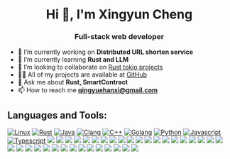 <!--
**shiyoutaohua/shiyoutaohua** is a ✨ _special_ ✨ repository because its `README.md` (this file) appears on your GitHub profile.

Here are some ideas to get you started:

- 🔭 I’m currently working on ...
- 🌱 I’m currently learning ...
- 👯 I’m looking to collaborate on ...
- 🤔 I’m looking for help with ...
- 💬 Ask me about ...
- 📫 How to reach me: ...
- 😄 Pronouns: ...
- ⚡ Fun fact: ...
-->
<h1 align="center">Hi 👋, I'm Xingyun Cheng</h1>
<h3 align="center">Full-stack web developer</h3>

- 🔭 I’m currently working on **Distributed URL shorten service**
- 🌱 I’m currently learning **Rust and LLM**
- 👯 I’m looking to collaborate on [Rust tokio projects](https://github.com/shiyoutaohua)
- 👨‍💻 All of my projects are available at [GitHub](https://github.com/shiyoutaohua)
- 💬 Ask me about **Rust, SmartContract**
- 📫 How to reach me **qingyuehanxi@gmail.com**

<h2>Languages and Tools:</h2>
<div>
    <a style="display: inline-flex;" href="https://kernel.org">
        <img title="Linux" src="https://skillicons.dev/icons?i=linux" />
    </a>
    <a style="display: inline-flex;" href="https://www.rust-lang.org">
        <img title="Rust" src="https://skillicons.dev/icons?i=rust" />
    </a>
    <a style="display: inline-flex;" href="#">
        <img title="Java" src="https://skillicons.dev/icons?i=java" />
    </a>
    <a style="display: inline-flex;" href="#">
        <img title="Clang" src="https://skillicons.dev/icons?i=c" />
    </a>
    <a style="display: inline-flex;" href="#">
        <img title="C++" src="https://skillicons.dev/icons?i=cpp" />
    </a>
    <a style="display: inline-flex;" href="#">
        <img title="Golang" src="https://skillicons.dev/icons?i=golang" />
    </a>
    <a style="display: inline-flex;" href="#">
        <img title="Python" src="https://skillicons.dev/icons?i=python" />
    </a>
    <a style="display: inline-flex;" href="#">
        <img title="Javascript" src="https://skillicons.dev/icons?i=js" />
    </a>
    <a style="display: inline-flex;" href="#">
        <img title="Typescript" src="https://skillicons.dev/icons?i=ts" />
    </a>
    <a style="display: inline-flex;" href="#">
        <img src="https://skillicons.dev/icons?i=wasm" />
    </a>
    <a style="display: inline-flex;" href="#">
        <img src="https://skillicons.dev/icons?i=bash" />
    </a>
    <a style="display: inline-flex;" href="#">
        <img src="https://skillicons.dev/icons?i=electron" />
    </a>
    <a style="display: inline-flex;" href="#">
        <img src="https://skillicons.dev/icons?i=tauri" />
    </a>
    <a style="display: inline-flex;" href="#">
        <img src="https://skillicons.dev/icons?i=html" />
    </a>
    <a style="display: inline-flex;" href="#">
        <img src="https://skillicons.dev/icons?i=css" />
    </a>
    <a style="display: inline-flex;" href="#">
        <img src="https://skillicons.dev/icons?i=nodejs" />
    </a>
    <a style="display: inline-flex;" href="#">
        <img src="https://skillicons.dev/icons?i=deno" />
    </a>
    <a style="display: inline-flex;" href="#">
        <img src="https://skillicons.dev/icons?i=bun" />
    </a>
    <a style="display: inline-flex;" href="#">
        <img src="https://skillicons.dev/icons?i=react" />
    </a>
    <a style="display: inline-flex;" href="#">
        <img src="https://skillicons.dev/icons?i=vue" />
    </a>
    <a style="display: inline-flex;" href="#">
        <img src="https://skillicons.dev/icons?i=bootstrap" />
    </a>
    <a style="display: inline-flex;" href="#">
        <img src="https://skillicons.dev/icons?i=tailwind" />
    </a>
    <a style="display: inline-flex;" href="#">
        <img src="https://skillicons.dev/icons?i=spring" />
    </a>
    <a style="display: inline-flex;" href="#">
        <img src="https://skillicons.dev/icons?i=maven" />
    </a>
    <a style="display: inline-flex;" href="#">
        <img src="https://skillicons.dev/icons?i=gradle" />
    </a>
    <a style="display: inline-flex;" href="#">
        <img src="https://skillicons.dev/icons?i=k8s" />
    </a>
    <a style="display: inline-flex;" href="#">
        <img src="https://skillicons.dev/icons?i=docker" />
    </a>
    <a style="display: inline-flex;" href="#">
        <img src="https://skillicons.dev/icons?i=mysql" />
    </a>
    <a style="display: inline-flex;" href="#">
        <img src="https://skillicons.dev/icons?i=postgresql" />
    </a>
    <a style="display: inline-flex;" href="#">
        <img src="https://skillicons.dev/icons?i=mongodb" />
    </a>
    <a style="display: inline-flex;" href="#">
        <img src="https://skillicons.dev/icons?i=sqlite" />
    </a>
    <a style="display: inline-flex;" href="#">
        <img src="https://skillicons.dev/icons?i=redis" />
    </a>
    <a style="display: inline-flex;" href="#">
        <img src="https://skillicons.dev/icons?i=kafka" />
    </a>
    <a style="display: inline-flex;" href="#">
        <img src="https://skillicons.dev/icons?i=nginx" />
    </a>
    <a style="display: inline-flex;" href="#">
        <img src="https://skillicons.dev/icons?i=fastapi" />
    </a>
    <a style="display: inline-flex;" href="#">
        <img src="https://skillicons.dev/icons?i=git" />
    </a>
    <a style="display: inline-flex;" href="#">
        <img src="https://skillicons.dev/icons?i=jenkins" />
    </a>
    <a style="display: inline-flex;" href="#">
        <img src="https://skillicons.dev/icons?i=gcp" />
    </a>
    <a style="display: inline-flex;" href="#">
        <img src="https://skillicons.dev/icons?i=firebase" />
    </a>
    <a style="display: inline-flex;" href="#">
        <img src="https://skillicons.dev/icons?i=cloudflare" />
    </a>
    <a style="display: inline-flex;" href="#">
        <img src="https://skillicons.dev/icons?i=github" />
    </a>
    <a style="display: inline-flex;" href="#">
        <img src="https://skillicons.dev/icons?i=gitlab" />
    </a>
    <a style="display: inline-flex;" href="https://bevy.org/">
        <img src="https://skillicons.dev/icons?i=bevy" />
    </a>
    <a style="display: inline-flex;" href="https://godotengine.org">
        <img src="https://skillicons.dev/icons?i=godot" />
    </a>
</div>
